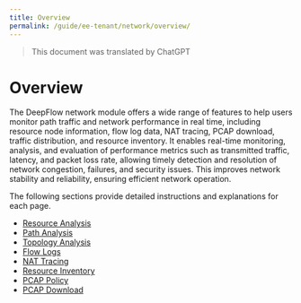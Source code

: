 ```yaml
---
title: Overview
permalink: /guide/ee-tenant/network/overview/
---
```


> This document was translated by ChatGPT

# Overview

The DeepFlow network module offers a wide range of features to help users monitor path traffic and network performance in real time, including resource node information, flow log data, NAT tracing, PCAP download, traffic distribution, and resource inventory. It enables real-time monitoring, analysis, and evaluation of performance metrics such as transmitted traffic, latency, and packet loss rate, allowing timely detection and resolution of network congestion, failures, and security issues. This improves network stability and reliability, ensuring efficient network operation.

The following sections provide detailed instructions and explanations for each page.

- [Resource Analysis](./service-statistics/)
- [Path Analysis](./network-path/)
- [Topology Analysis](./network-map/)
- [Flow Logs](./flow-log/)
- [NAT Tracing](./NAT-traversal/)
- [Resource Inventory](./resource-inventory/)
- [PCAP Policy](./pacp-strategy/)
- [PCAP Download](./pcap-download/)